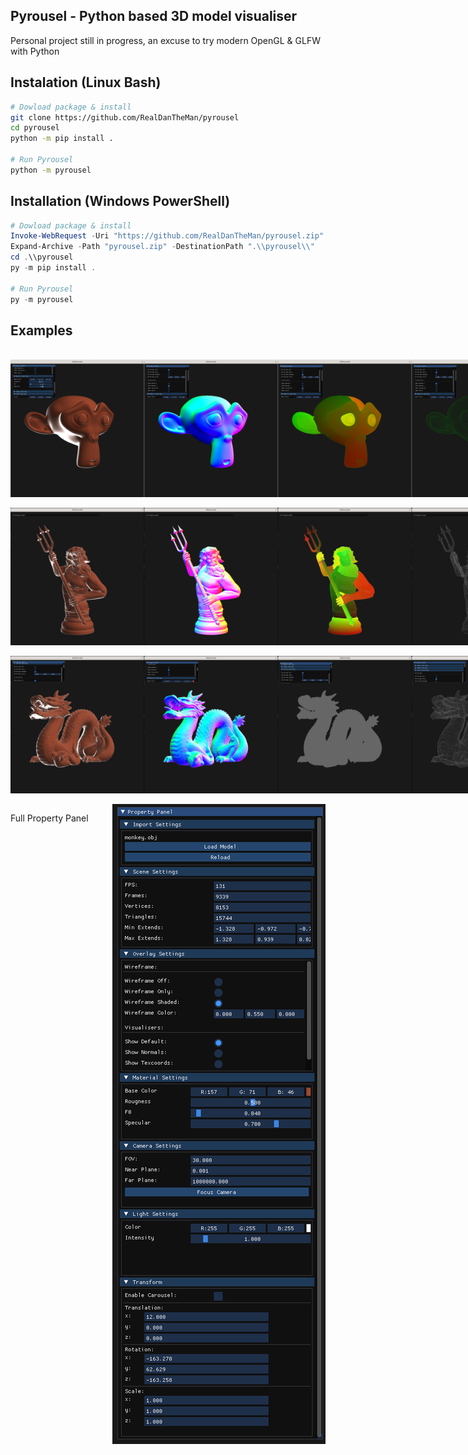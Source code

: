 Pyrousel - Python based 3D model visualiser
--------------------------------
Personal project still in progress, an excuse to try modern OpenGL & GLFW with Python

Instalation (Linux Bash)
------------------
``` Bash
# Dowload package & install
git clone https://github.com/RealDanTheMan/pyrousel
cd pyrousel
python -m pip install .

# Run Pyrousel
python -m pyrousel
```

Installation (Windows PowerShell)
----------------------
``` PowerShell
# Dowload package & install
Invoke-WebRequest -Uri "https://github.com/RealDanTheMan/pyrousel.zip" -OutFile "pyrousel.zip"
Expand-Archive -Path "pyrousel.zip" -DestinationPath ".\\pyrousel\\"
cd .\\pyrousel
py -m pip install .

# Run Pyrousel
py -m pyrousel
```

Examples
--------

<br>
<div style="display: flex; justify-content: space-between;">
  <img src="images/monkey/image01.png" alt="Example Image" width="220" height="220">
  <img src="images/monkey/image02.png" alt="Example Image" width="220" height="220">
  <img src="images/monkey/image03.png" alt="Example Image" width="220" height="220">
  <img src="images/monkey/image04.png" alt="Example Image" width="220" height="220">
</div>
<br>
<div style="display: flex; justify-content: space-between;">
  <img src="images/king/image01.png" alt="Example Image" width="220" height="220">
  <img src="images/king/image02.png" alt="Example Image" width="220" height="220">
  <img src="images/king/image03.png" alt="Example Image" width="220" height="220">
  <img src="images/king/image05.png" alt="Example Image" width="220" height="220">
</div>
<br>
<div style="display: flex; justify-content: space-between;">
  <img src="images/dragon/image01.png" alt="Example Image" width="220" height="220">
  <img src="images/dragon/image02.png" alt="Example Image" width="220" height="220">
  <img src="images/dragon/image03.png" alt="Example Image" width="220" height="220">
  <img src="images/dragon/image04.png" alt="Example Image" width="220" height="220">
</div>
<br>
<div style="display: flex; justify-content: space-between;">
  <p>Full Property Panel</p>
  <img src="images/PropertyPanel.png" alt="Example Image">
</div>
